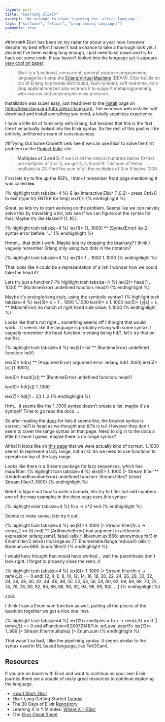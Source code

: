 ```yaml
---
layout: post
title: "Learning Elixir"
excerpt: "We attempt to start learning the  elixir language."
tags: ["software", "elixir", "programming languages"]
comments: true
---
```


<!-- The Sources -->
[home]: http://elixir-lang.org
[list-docs]: http://elixir-lang.org/getting_started/2.html#2.6-(linked)-lists
[enumerable-docs]: http://elixir-lang.org/getting_started/10.html
[beam-docs]: http://www.erlang.org/faq/implementations.html#idp32748048
[wiki-source]: https://en.wikipedia.org/wiki/Elixir_(programming_language)
[ex-inst]: http://elixir-lang.org/install.htm-lang.org
[pjeu]: https://projecteuler.net
[getting-started]: http://elixir-lang.org/getting_started/1.html
[30-days]: https://github.com/seven1m/30-days-of-elixir
[learnx]: http://learnxinyminutes.com/docs/elixir/
[cheatsheet]: http://media.pragprog.com/titles/elixir/ElixirCheat.pdf
[howistart]: https://howistart.org/posts/elixir/1

##Intro##
Elixir has been on my radar for about a year now, however despite my best effort I haven't had a chance to take a thorough look yet.
I decided I've been waiting long enough, I just need to sit down and try to hack out some code.
If you haven't looked into the language yet it appears [very cool on paper][wiki-source]:

> Elixir is a functional, concurrent, general-purpose programming language built atop the
> [Erlang Virtual Machine][beam-docs] (BEAM). Elixir builds on top of Erlang to provide distributed,
> fault-tolerant, soft real-time, non-stop applications but also extends it to support 
> metaprogramming with macros and polymorphism via protocols.

Installation was super easy, just head over to the [install][ex-inst] page on [http://elixir-lang.org](http://elixir-lang.org).
The windows web installer will download and install everything you need, a totally seamless experience.

I have a little bit of familiarity with Erlang, but besides that this is the first time
I've actually looked into the Elixir syntax. So the rest of this post will be entirely,
unfiltered stream of consciousness.

##Trying Out Some Code##
Lets see if we can use Elixir to solve the first problem on the [Project Euler][pjeu] site.

> **Multiples of 3 and 5**:
> If we list all the natural numbers below 10 that are multiples of 3 or 5, we get 3, 5, 6 and 9. The sum of these multiples is 23.
> Find the sum of all the multiples of 3 or 5 below 1000.

First lets try to fire up the REPL, I think I remember front page mentioning it was called **iex**.

{% highlight tcsh tabsize=4 %}
$ iex
Interactive Elixir (1.0.2) - press Ctrl+C to exit (type h() ENTER for help)
iex(1)>
{% endhighlight %}

Great, so lets try to start working on the problem.
Seems like we can naively solve this by traversing a list,
lets see if we can figure out the syntax for that.
Maybe it's like Haskell? [1..10.]

{% highlight tcsh tabsize=4 %}
iex(1)> [1...1000]
** (SyntaxError) iex:2: syntax error before: '...'
{% endhighlight %}

Hrmm... that didn't work.
Maybe lets try dropping the brackets?
I think i vaguely remember Erlang only using two dots in the notation?

{% highlight tcsh tabsize=4 %}
iex(1)> 1 .. 1000
1..1000
{% endhighlight %}

That looks like it could be a representation of a list!
I wonder how we could take the head it?

Lets try just a function?
{% highlight tcsh tabsize=4 %}
iex(2)> head(1 .. 1000)
** (RuntimeError) undefined function: head/1
{% endhighlight %}

Maybe it's prolog/erlang style, using the symbolic syntax?
{% highlight tcsh tabsize=4 %}
iex(3)> x = 1 .. 1000
1..1000
iex(4)> x
1..1000
iex(5)> [y|z] = x
** (MatchError) no match of right hand side value: 1..1000
{% endhighlight %}

Looks like that's not right... something seems off I thought that would work...
It seems like the language is probably erlang with some syntax.
I vaguely remember the head function in erlang being hd/1,
let's try that on our list.

{% highlight tcsh tabsize=4 %}
iex(5)> hd
** (RuntimeError) undefined function: hd/0

iex(5)> hd(x)
** (ArgumentError) argument error
    :erlang.hd(1..1000)
iex(5)> [x]
[1..1000]

iex(6)> head([x])
** (RuntimeError) undefined function: head/1

iex(6)> hd([x])
1..1000

iex(7)> hd([1 .. 2])
1..2
{% endhighlight %}

Hrm... it seems like the 1..1000 syntax doesn't create a list, maybe it's a symbol?
Time to go read the docs ...

So after reading the [docs][list-docs] for lists it seems like, the
bracket syntax is correct. hd/1 is head as we thought and tl/1b is tail.
However they don't seem to cover the range syntax on that page. Need to
dig in to the docs a little bit more I guess, maybe there is no range syntax?

Ahha! It looks like on [this page][enumerable-docs] that we were actually kind of 
correct. 1..1000 seems to represent a lazy range, not a list. So we need to use functions
to operate on top of the lazy range.

Looks like there is a Stream package for lazy sequences, which has map/filter:
{% highlight tcsh tabsize=4 %}
iex(8)> 1..1000 |> Stream.filter
** (UndefinedFunctionError) undefined function: Stream.filter/1
    (elixir) Stream.filter(1..1000)
{% endhighlight %}

Need to figure out how to write a lambda, lets try to filter out odd numbers..
one of the map examples in the docs page uses this syntax:

{% highlight elixir tabsize=4 %}
    fn x -> x*2 end
{% endhighlight %}

Seems to make sense, lets try it out.

{% highlight tcsh tabsize=4 %}
iex(8)> 1..1000 |> Stream.filter(fn x -> rem(x,2 == 0) end)
** (ArithmeticError) bad argument in arithmetic expression
             :erlang.rem(1, false)
    (elixir) lib/enum.ex:666: anonymous fn/3 in Enum.filter/2
    (elixir) lib/range.ex:77: Enumerable.Range.reduce/6
    (elixir) lib/enum.ex:666: Enum.filter/2
{% endhighlight %}

I would have thought that would have worked... wait the parenthesis don't look right.
I forgot to properly close the rem(..)!

{% highlight tcsh tabsize=4 %}
iex(8)> 1..1000 |> Stream.filter(fn x -> rem(x,2) == 0 end)
[2, 4, 6, 8, 10, 12, 14, 16, 18, 20, 22, 24, 26, 28, 30, 32, 34, 36, 38, 40, 42,
 44, 46, 48, 50, 52, 54, 56, 58, 60, 62, 64, 66, 68, 70, 72, 74, 76, 78, 80, 82,
 84, 86, 88, 90, 92, 94, 96, 98, 100, ...]
{% endhighlight %}

cool.

I think I saw a Enum.sum function as well, putting all the pieces of the question together
we get a nice one liner.

{% highlight tcsh tabsize=4 %}
iex(12)> multiples = fn x -> rem(x,3) == 0 || rem(x,5) == 0 end
#Function<6.90072148/1 in :erl_eval.expr/5>
iex(13)> 1..999 |> Stream.filter(multiples) |> Enum.sum
<redacted-from-article>
{% endhighlight %}

That wasn't so bad, I like the pipelining syntax. It seems similar to the syntax used in ML based language, like F#/OCaml.

## Resources ##
If you are on board with Elixir and want to continue on your own Elixir journey there are a couple of really great resources
to continue exploring the language.

- [How I Start: Elixir][howistart]
- Elixir-Lang Getting Started [Tutorial][getting-started]
- The 30 Days of Elixir [Repository][30-days]
- Learning X in Y Minutes: [Where X = Elixir][learnx] 
- The [Elixir Cheat Sheet][cheatsheet]


